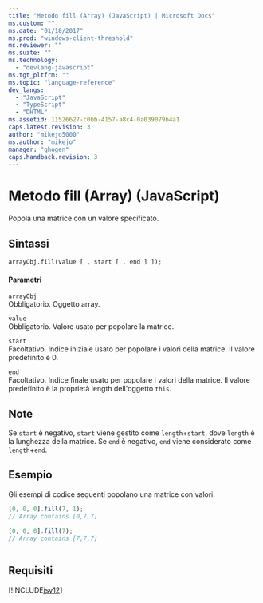 ```yaml
---
title: "Metodo fill (Array) (JavaScript) | Microsoft Docs"
ms.custom: ""
ms.date: "01/18/2017"
ms.prod: "windows-client-threshold"
ms.reviewer: ""
ms.suite: ""
ms.technology: 
  - "devlang-javascript"
ms.tgt_pltfrm: ""
ms.topic: "language-reference"
dev_langs: 
  - "JavaScript"
  - "TypeScript"
  - "DHTML"
ms.assetid: 11526627-c0bb-4157-a8c4-0a039079b4a1
caps.latest.revision: 3
author: "mikejo5000"
ms.author: "mikejo"
manager: "ghogen"
caps.handback.revision: 3
---
```

# Metodo fill (Array) (JavaScript)
Popola una matrice con un valore specificato.  
  
## Sintassi  
  
```  
arrayObj.fill(value [ , start [ , end ] ]);  
```  
  
#### Parametri  
 `arrayObj`  
 Obbligatorio.  Oggetto array.  
  
 `value`  
 Obbligatorio.  Valore usato per popolare la matrice.  
  
 `start`  
 Facoltativo.  Indice iniziale usato per popolare i valori della matrice.  Il valore predefinito è 0.  
  
 `end`  
 Facoltativo.  Indice finale usato per popolare i valori della matrice.  Il valore predefinito è la proprietà length dell'oggetto `this`.  
  
## Note  
 Se `start` è negativo, `start` viene gestito come `length`\+`start`, dove `length` è la lunghezza della matrice.  Se `end` è negativo, `end` viene considerato come `length`\+`end`.  
  
## Esempio  
 Gli esempi di codice seguenti popolano una matrice con valori.  
  
```javascript  
[0, 0, 0].fill(7, 1);  
// Array contains [0,7,7]  
  
[0, 0, 0].fill(7);  
// Array contains [7,7,7]  
  
```  
  
## Requisiti  
 [!INCLUDE[jsv12](../../javascript/reference/includes/jsv12-md.md)]